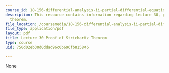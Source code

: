 ```yaml
---
course_id: 18-156-differential-analysis-ii-partial-differential-equations-and-fourier-analysis-spring-2016
description: This resource contains information regarding lecture 30, proof of Strichartz
  theorem.
file_location: /coursemedia/18-156-differential-analysis-ii-partial-differential-equations-and-fourier-analysis-spring-2016/750d02eb30d0ddad96c0b696fb815846_MIT18_156S16_lec30.pdf
file_type: application/pdf
layout: pdf
title: Lecture 30 Proof of Strichartz Theorem
type: course
uid: 750d02eb30d0ddad96c0b696fb815846

---
```

None